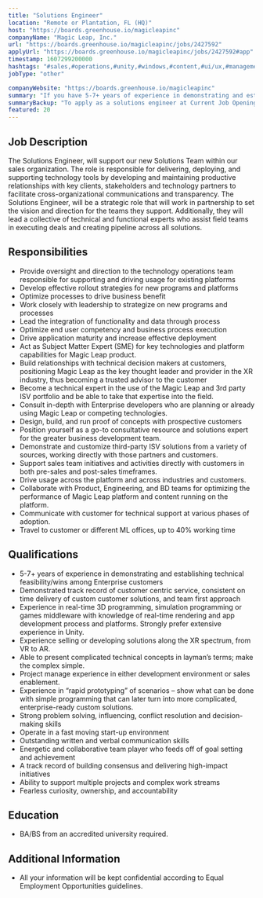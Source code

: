 ```yaml
---
title: "Solutions Engineer"
location: "Remote or Plantation, FL (HQ)"
host: "https://boards.greenhouse.io/magicleapinc"
companyName: "Magic Leap, Inc."
url: "https://boards.greenhouse.io/magicleapinc/jobs/2427592"
applyUrl: "https://boards.greenhouse.io/magicleapinc/jobs/2427592#app"
timestamp: 1607299200000
hashtags: "#sales,#operations,#unity,#windows,#content,#ui/ux,#management,#optimization"
jobType: "other"

companyWebsite: "https://boards.greenhouse.io/magicleapinc"
summary: "If you have 5-7+ years of experience in demonstrating and establishing technical feasibility/wins among Enterprise customers, Current Job Openings at Magic Leap, Inc. is looking for someone with your skillset."
summaryBackup: "To apply as a solutions engineer at Current Job Openings at Magic Leap, Inc., you preferably need to have some knowledge of: #sales, #operations, #unity."
featured: 20
---
```


## Job Description

The Solutions Engineer, will support our new Solutions Team within our sales organization. The role is responsible for delivering, deploying, and supporting technology tools by developing and maintaining productive relationships with key clients, stakeholders and technology partners to facilitate cross-organizational communications and transparency. The Solutions Engineer, will be a strategic role that will work in partnership to set the vision and direction for the teams they support. Additionally, they will lead a collective of technical and functional experts who assist field teams in executing deals and creating pipeline across all solutions. 

## Responsibilities

*   Provide oversight and direction to the technology operations team responsible for supporting and driving usage for existing platforms
*   Develop effective rollout strategies for new programs and platforms
*   Optimize processes to drive business benefit
*   Work closely with leadership to strategize on new programs and processes
*   Lead the integration of functionality and data through process
*   Optimize end user competency and business process execution
*   Drive application maturity and increase effective deployment
*    Act as Subject Matter Expert (SME) for key technologies and platform capabilities for Magic Leap product.
*   Build relationships with technical decision makers at customers, positioning Magic Leap as the key thought leader and provider in the XR industry, thus becoming a trusted advisor to the customer
*   Become a technical expert in the use of the Magic Leap and 3rd party ISV portfolio and be able to take that expertise into the field.
*   Consult in-depth with Enterprise developers who are planning or already using Magic Leap or competing technologies.
*   Design, build, and run proof of concepts with prospective customers
*   Position yourself as a go-to consultative resource and solutions expert for the greater business development team.
*   Demonstrate and customize third-party ISV solutions from a variety of sources, working directly with those partners and customers.
*   Support sales team initiatives and activities directly with customers in both pre-sales and post-sales timeframes.
*   Drive usage across the platform and across industries and customers.
*   Collaborate with Product, Engineering, and BD teams for optimizing the performance of Magic Leap platform and content running on the platform.
*   Communicate with customer for technical support at various phases of adoption.
*   Travel to customer or different ML offices, up to 40% working time

## Qualifications

*   5-7+ years of experience in demonstrating and establishing technical feasibility/wins among Enterprise customers
*   Demonstrated track record of customer centric service, consistent on time delivery of custom customer solutions, and team first approach
*   Experience in real-time 3D programming, simulation programming or games middleware with knowledge of real-time rendering and app development process and platforms. Strongly prefer extensive experience in Unity.
*   Experience selling or developing solutions along the XR spectrum, from VR to AR.
*   Able to present complicated technical concepts in layman’s terms; make the complex simple.
*   Project manage experience in either development environment or sales enablement.
*   Experience in “rapid prototyping” of scenarios – show what can be done with simple programming that can later turn into more complicated, enterprise-ready custom solutions.
*   Strong problem solving, influencing, conflict resolution and decision-making skills
*   Operate in a fast moving start-up environment
*   Outstanding written and verbal communication skills
*   Energetic and collaborative team player who feeds off of goal setting and achievement
*   A track record of building consensus and delivering high-impact initiatives 
*   Ability to support multiple projects and complex work streams
*   Fearless curiosity, ownership, and accountability

## Education

*    BA/BS from an accredited university required. 

## Additional Information

*   All your information will be kept confidential according to Equal Employment Opportunities guidelines.
